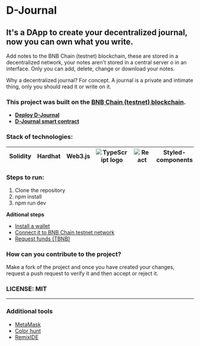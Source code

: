 # D-Journal

## It's a DApp to create your decentralized journal, now you can own what you write.

Add notes to the BNB Chain (testnet) blockchain, these are stored in a decentralized network, your notes aren't stored in a central server o in an interface. Only you can add, delete, change or download your notes.

Why a decentralized journal? For concept. A journal is a private and intimate thing, only you should read it or write on it.

### This project was built on the [BNB Chain (testnet) blockchain](https://bnbchain.org/).

- [**Deploy D-Journal**](https://leandrogavidia.github.io/d-journal) 
- [**D-Journal smart contract**](https://github.com/leandrogavidia/d-journal-smart-contract)

### Stack of technologies:

|**Solidity**|**Hardhat**|Web3.js|![TypeScript logo](https://www.vectorlogo.zone/logos/typescriptlang/typescriptlang-icon.svg)|![React](https://www.vectorlogo.zone/logos/reactjs/reactjs-icon.svg)|Styled-components|Vite.js|![Docker](https://www.vectorlogo.zone/logos/docker/docker-icon.svg)|
|--|--|--|--|--|--|--|--|

### Steps to run:

1. Clone the repository
2. npm install
3. npm run dev

**Aditional steps**

- [Install a wallet](https://metamask.io/)
- [Connect it to BNB Chain testnet network](https://chainlist.org/)
- [Request funds (TBNB)](https://testnet.bnbchain.org/faucet-smart)

### How can you contribute to the project?

Make a fork of the project and once you have created your changes, request a push request to verify it and then accept or reject it.

### LICENSE: MIT

---

### Additional tools

- [MetaMask](https://metamask.io/)
- [Color hunt](https://colorhunt.co/)
- [RemixIDE](https://remix.ethereum.org/)
